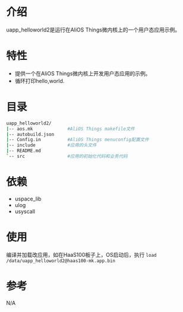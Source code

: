 # 介绍
uapp_helloworld2是运行在AliOS Things微内核上的一个用户态应用示例。

# 特性
- 提供一个在AliOS Things微内核上开发用户态应用的示例。
- 循环打印hello,world.

# 目录
```sh
uapp_helloworld2/
|-- aos.mk             #AliOS Things makefile文件
|-- autobuild.json
|-- Config.in          #AliOS Things menuconfig配置文件
|-- include            #应用的头文件
|-- README.md
`-- src                #应用的初始化代码和业务代码
```
# 依赖
- uspace_lib
- ulog
- usyscall

# 使用
编译并加载改应用，如在HaaS100板子上，OS启动后，执行 `load /data/uapp_helloworld2@haas100-mk.app.bin`

# 参考
N/A
